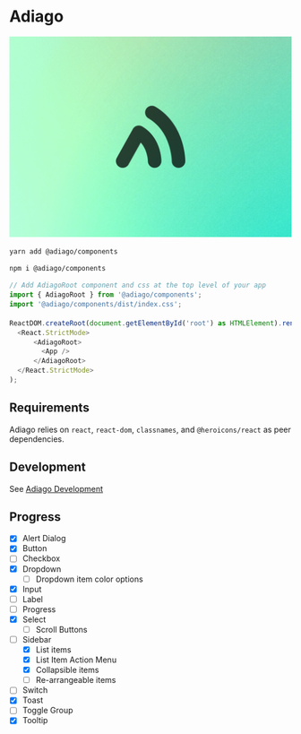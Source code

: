 # Adiago

![Adiago Banner](/assets/Banner.jpg)

```
yarn add @adiago/components
```

```
npm i @adiago/components
```

```javascript
// Add AdiagoRoot component and css at the top level of your app
import { AdiagoRoot } from '@adiago/components';
import '@adiago/components/dist/index.css';

ReactDOM.createRoot(document.getElementById('root') as HTMLElement).render(
  <React.StrictMode>
      <AdiagoRoot>
        <App />
      </AdiagoRoot>
  </React.StrictMode>
);
```

## Requirements

Adiago relies on `react`, `react-dom`, `classnames`, and `@heroicons/react` as peer dependencies.

## Development

See [Adiago Development](/components/development.md)

## Progress

- [x] Alert Dialog
- [x] Button
- [ ] Checkbox
- [x] Dropdown
  - [ ] Dropdown item color options
- [x] Input
- [ ] Label
- [ ] Progress
- [x] Select
  - [ ] Scroll Buttons
- [ ] Sidebar
  - [x] List items
  - [x] List Item Action Menu
  - [x] Collapsible items
  - [ ] Re-arrangeable items
- [ ] Switch
- [x] Toast
- [ ] Toggle Group
- [x] Tooltip
